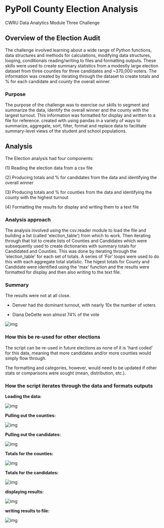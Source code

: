 # PyPoll County Election Analysis

CWRU Data Analytics Module Three Challenge


## Overview of the Election Audit

The challenge involved learning about a wide range of Python functions, data structures and methods for calculations, modifying data structures, looping, conditionals reading/writing to files and formatting outputs.   These skills were used to create summary statistics from a modestly large election dataset from three counties for three candidates and ~370,000 voters. The information was created by iterating through the dataset to create totals and % for each candidate and county the overall winner.   


### Purpose

The purpose of the challenge was to exercise our skills to segment and summarize the data, identify the overall winner and the county with the largest turnout.  This information was formatted for display and written to a file for reference. created with using pandas in a variety of ways to summarize, aggregate, sort, filter, format and replace data to facilitate summary-level views of the student and school populations.  

## Analysis 

The Election analysis had four components:

(1) Reading the election data from a csv file 

(2) Producing totals and % for candidates from the data and identifying the overall winner

(3) Producing totals and % for counties from the data and identifying the county with the highest turnout

(4) Formatting the results for display and writing them to a text file 

### Analysis approach 

The analysis involved using the csv.reader module to load the file and building a list (called 'election_table') from which to work.  Then iterating through that list to create lists of Counties and Candidates which were subsequently used to create dictionaries with summary totals for Candidated and Counties.  This was done by iterating through the 'election_table' for each set of totals.   A series of 'For' loops were used to do this with each aggregate total statistic.   The higest totals for County and Candidate were identified using the 'max' function and the results were formatted for display and then also writing to the text file.     


### Summary

The results were not at all close.   

- Denver had the dominant turnout, with nearly 10x the number of voters 

- Diana DeGette won almost 74% of the vote 

![img](https://github.com/fhsal/PyPoll/blob/main/election_results.png)

### How this be re-used for other elections

The script can be re-used in future elections as none of it is 'hard coded' for this data, meaning that more candidates and/or more counties would simply flow through. 

The formatting and categories, however, would need to be updated if other stats or comparisons were sought (mean, distribution, etc.). 

### How the script iterates through the data and formats outputs 

**Loading the data:**

![img](https://github.com/fhsal/PyPoll/blob/main/loading.png)

**Pulling out the counties:**  

![img](https://github.com/fhsal/PyPoll/blob/main/pull_counties.png)

**Pulling out the candidates:**  

![img](https://github.com/fhsal/PyPoll/blob/main/pull_candidates.png)

**Totals for the counties:**

![img](https://github.com/fhsal/PyPoll/blob/main/county_counts.png)

**Totals for the candidates:**

![img](https://github.com/fhsal/PyPoll/blob/main/count_candidates.png)



**displaying results:**

![img](https://github.com/fhsal/PyPoll/blob/main/display_summary.png)

**writing results to file:**

![img](https://github.com/fhsal/PyPoll/blob/main/write_file_election_results.png)

